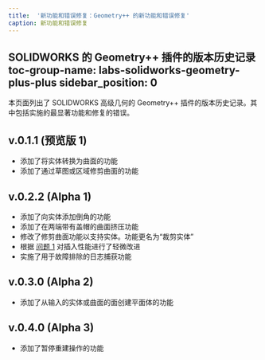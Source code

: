 ```yaml
---
title:  '新功能和错误修复：Geometry++ 的新功能和错误修复'
caption: 新功能和错误修复
---
```

 SOLIDWORKS 的 Geometry++ 插件的版本历史记录
toc-group-name: labs-solidworks-geometry-plus-plus
sidebar_position: 0
---
本页面列出了 SOLIDWORKS 高级几何的 Geometry++ 插件的版本历史记录。其中包括实施的最显著功能和修复的错误。

## v.0.1.1 (预览版 1)
* 添加了将实体转换为曲面的功能
* 添加了通过草图或区域修剪曲面的功能

## v.0.2.2 (Alpha 1)
* 添加了向实体添加倒角的功能
* 添加了在两端带有盖帽的曲面挤压功能
* 修改了修剪曲面功能以支持实体。功能更名为“裁剪实体”
* 根据 [问题 1](https://github.com/codestackdev/geometry-plus-plus/issues/1) 对插入性能进行了轻微改进
* 实施了用于故障排除的日志捕获功能

## v.0.3.0 (Alpha 2)
* 添加了从输入的实体或曲面的面创建平面体的功能

## v.0.4.0 (Alpha 3)
* 添加了暂停重建操作的功能